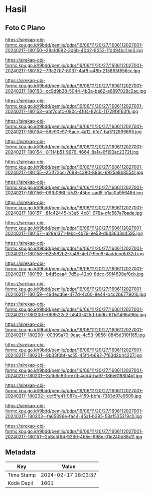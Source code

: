 # Hasil

## Foto C Plano

https://sirekap-obj-formc.kpu.go.id/9bdd/pemilu/pdpr/16/06/11/20/27/1606112027001-20240217-180150--28a1d992-3d6b-4042-9052-1fdd94bc1ee3.jpg

https://sirekap-obj-formc.kpu.go.id/9bdd/pemilu/pdpr/16/06/11/20/27/1606112027001-20240217-180152--7ffc27b7-8037-4af8-a48b-215863f656cc.jpg

https://sirekap-obj-formc.kpu.go.id/9bdd/pemilu/pdpr/16/06/11/20/27/1606112027001-20240217-180153--cc9d9b38-5044-4b3a-ba62-a6897028c2ac.jpg

https://sirekap-obj-formc.kpu.go.id/9bdd/pemilu/pdpr/16/06/11/20/27/1606112027001-20240217-180153--abf7cbfc-090c-4f04-82c0-11729f9f63f6.jpg

https://sirekap-obj-formc.kpu.go.id/9bdd/pemilu/pdpr/16/06/11/20/27/1606112027001-20240217-180154--56e90e97-5ace-4a12-bfd7-ba31f2896695.jpg

https://sirekap-obj-formc.kpu.go.id/9bdd/pemilu/pdpr/16/06/11/20/27/1606112027001-20240217-180154--81114b51-9976-4664-8a1a-6f193ac2372f.jpg

https://sirekap-obj-formc.kpu.go.id/9bdd/pemilu/pdpr/16/06/11/20/27/1606112027001-20240217-180155--251f72bc-7698-4380-896c-6925e8b85541.jpg

https://sirekap-obj-formc.kpu.go.id/9bdd/pemilu/pdpr/16/06/11/20/27/1606112027001-20240217-180156--09fb066f-57d3-45be-aad8-b1ac0a95648d.jpg

https://sirekap-obj-formc.kpu.go.id/9bdd/pemilu/pdpr/16/06/11/20/27/1606112027001-20240217-180157--81c42445-b3e5-4c81-978a-dfc567a7bade.jpg

https://sirekap-obj-formc.kpu.go.id/9bdd/pemilu/pdpr/16/06/11/20/27/1606112027001-20240217-180157--a28e1371-febc-4b79-9e58-d6d3633d4595.jpg

https://sirekap-obj-formc.kpu.go.id/9bdd/pemilu/pdpr/16/06/11/20/27/1606112027001-20240217-180158--625582b2-7a49-4ef7-9ee9-4addcbdfd32d.jpg

https://sirekap-obj-formc.kpu.go.id/9bdd/pemilu/pdpr/16/06/11/20/27/1606112027001-20240217-180159--b4d5caa4-7d5e-42b0-8dcc-59f4698ef0cb.jpg

https://sirekap-obj-formc.kpu.go.id/9bdd/pemilu/pdpr/16/06/11/20/27/1606112027001-20240217-180159--494edd6e-477d-4c60-8e44-b4c2b6779010.jpg

https://sirekap-obj-formc.kpu.go.id/9bdd/pemilu/pdpr/16/06/11/20/27/1606112027001-20240217-180200--068522c2-b840-425d-bb9b-611d1498d96d.jpg

https://sirekap-obj-formc.kpu.go.id/9bdd/pemilu/pdpr/16/06/11/20/27/1606112027001-20240217-180200--00399a70-9eac-4c53-9856-0845d310f185.jpg

https://sirekap-obj-formc.kpu.go.id/9bdd/pemilu/pdpr/16/06/11/20/27/1606112027001-20240217-180201--9b33f0bf-ac55-45f4-b692-7f83d2b44227.jpg

https://sirekap-obj-formc.kpu.go.id/9bdd/pemilu/pdpr/16/06/11/20/27/1606112027001-20240217-180201--3c1b6c83-ee7d-4dd4-ba97-186e619804bf.jpg

https://sirekap-obj-formc.kpu.go.id/9bdd/pemilu/pdpr/16/06/11/20/27/1606112027001-20240217-180202--dcf5fe41-987e-4159-bbfa-7383d97e9609.jpg

https://sirekap-obj-formc.kpu.go.id/9bdd/pemilu/pdpr/16/06/11/20/27/1606112027001-20240217-180203--fa65896e-fa44-45a1-b395-58af535219c0.jpg

https://sirekap-obj-formc.kpu.go.id/9bdd/pemilu/pdpr/16/06/11/20/27/1606112027001-20240217-180151--2b8c5f64-9260-465e-998e-01e240b88c11.jpg


## Metadata

| Key        | Value               |
| ---------- | ------------------- |
| Time Stamp | 2024-02-17 18:03:37 |
| Kode Dapil | 1601                |



